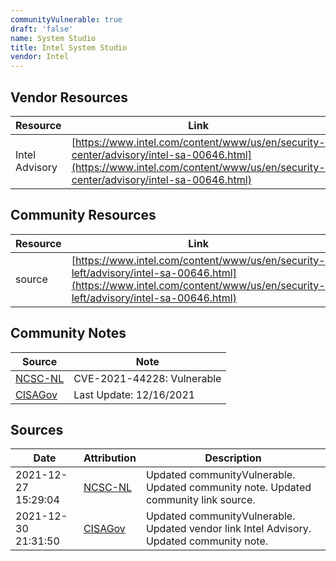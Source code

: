 ```yaml
---
communityVulnerable: true
draft: 'false'
name: System Studio
title: Intel System Studio
vendor: Intel
---
```


## Vendor Resources
| Resource | Link |
| --- | --- |
| Intel Advisory | [https://www.intel.com/content/www/us/en/security-center/advisory/intel-sa-00646.html](https://www.intel.com/content/www/us/en/security-center/advisory/intel-sa-00646.html) |

## Community Resources
| Resource | Link |
| --- | --- |
| source | [https://www.intel.com/content/www/us/en/security-left/advisory/intel-sa-00646.html](https://www.intel.com/content/www/us/en/security-left/advisory/intel-sa-00646.html) |

## Community Notes
| Source | Note |
| --- | --- |
| [NCSC-NL](https://github.com/NCSC-NL/log4shell/blob/main/software/README.md) | CVE-2021-44228: Vulnerable </ul> |
| [CISAGov](https://raw.githubusercontent.com/cisagov/log4j-affected-db/develop/README.md) | Last Update: 12/16/2021 |

## Sources
| Date | Attribution | Description |
| --- | --- | --- |
| 2021-12-27 15:29:04 | [NCSC-NL](https://github.com/NCSC-NL/log4shell/blob/main/software/README.md) | Updated communityVulnerable. Updated community note. Updated community link source.  |
| 2021-12-30 21:31:50 | [CISAGov](https://raw.githubusercontent.com/cisagov/log4j-affected-db/develop/README.md) | Updated communityVulnerable. Updated vendor link Intel Advisory. Updated community note.  |
